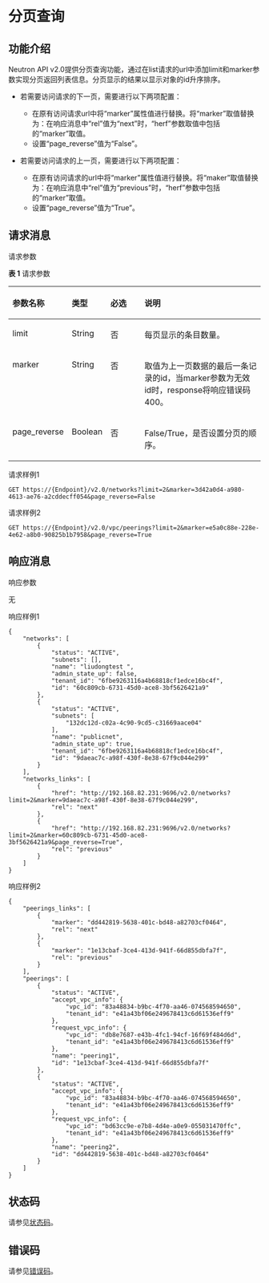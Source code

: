 # 分页查询<a name="ZH-CN_TOPIC_0201534194"></a>

## 功能介绍<a name="section3385602995157"></a>

Neutron API v2.0提供分页查询功能，通过在list请求的url中添加limit和marker参数实现分页返回列表信息。分页显示的结果以显示对象的id升序排序。

-   若需要访问请求的下一页，需要进行以下两项配置：
    -   在原有访问请求url中将“marker”属性值进行替换。将“marker”取值替换为：在响应消息中“rel”值为“next”时，“herf”参数取值中包括的“marker”取值。
    -   设置“page\_reverse”值为“False”。

-   若需要访问请求的上一页，需要进行以下两项配置：
    -   在原有访问请求的url中将“marker”属性值进行替换。将“maker”取值替换为：在响应消息中“rel”值为“previous”时，“herf”参数中包括的“marker”取值。
    -   设置“page\_reverse”值为“True”。


## 请求消息<a name="section483652795144"></a>

请求参数

**表 1**  请求参数

<a name="table5621437795144"></a>
<table><thead align="left"><tr id="row2739272895144"><th class="cellrowborder" valign="top" width="16.971697169716972%" id="mcps1.2.5.1.1"><p id="p421851895144"><a name="p421851895144"></a><a name="p421851895144"></a>参数名称</p>
</th>
<th class="cellrowborder" valign="top" width="12.781278127812781%" id="mcps1.2.5.1.2"><p id="p615565295144"><a name="p615565295144"></a><a name="p615565295144"></a>类型</p>
</th>
<th class="cellrowborder" valign="top" width="15.491549154915493%" id="mcps1.2.5.1.3"><p id="p2884577095144"><a name="p2884577095144"></a><a name="p2884577095144"></a>必选</p>
</th>
<th class="cellrowborder" valign="top" width="54.75547554755475%" id="mcps1.2.5.1.4"><p id="p5480603395144"><a name="p5480603395144"></a><a name="p5480603395144"></a>说明</p>
</th>
</tr>
</thead>
<tbody><tr id="row1010368095144"><td class="cellrowborder" valign="top" width="16.971697169716972%" headers="mcps1.2.5.1.1 "><p id="p1309177695144"><a name="p1309177695144"></a><a name="p1309177695144"></a>limit</p>
</td>
<td class="cellrowborder" valign="top" width="12.781278127812781%" headers="mcps1.2.5.1.2 "><p id="p5380095395144"><a name="p5380095395144"></a><a name="p5380095395144"></a>String</p>
</td>
<td class="cellrowborder" valign="top" width="15.491549154915493%" headers="mcps1.2.5.1.3 "><p id="p6290990695144"><a name="p6290990695144"></a><a name="p6290990695144"></a>否</p>
</td>
<td class="cellrowborder" valign="top" width="54.75547554755475%" headers="mcps1.2.5.1.4 "><p id="p6253758795144"><a name="p6253758795144"></a><a name="p6253758795144"></a>每页显示的条目数量。</p>
</td>
</tr>
<tr id="row2596737495144"><td class="cellrowborder" valign="top" width="16.971697169716972%" headers="mcps1.2.5.1.1 "><p id="p2298257595144"><a name="p2298257595144"></a><a name="p2298257595144"></a>marker</p>
</td>
<td class="cellrowborder" valign="top" width="12.781278127812781%" headers="mcps1.2.5.1.2 "><p id="p4964932595144"><a name="p4964932595144"></a><a name="p4964932595144"></a>String</p>
</td>
<td class="cellrowborder" valign="top" width="15.491549154915493%" headers="mcps1.2.5.1.3 "><p id="p6217239995144"><a name="p6217239995144"></a><a name="p6217239995144"></a>否</p>
</td>
<td class="cellrowborder" valign="top" width="54.75547554755475%" headers="mcps1.2.5.1.4 "><p id="p279958295144"><a name="p279958295144"></a><a name="p279958295144"></a>取值为上一页数据的最后一条记录的id，当marker参数为无效id时，response将响应错误码400。</p>
</td>
</tr>
<tr id="row2519624195144"><td class="cellrowborder" valign="top" width="16.971697169716972%" headers="mcps1.2.5.1.1 "><p id="p2762967895144"><a name="p2762967895144"></a><a name="p2762967895144"></a>page_reverse</p>
</td>
<td class="cellrowborder" valign="top" width="12.781278127812781%" headers="mcps1.2.5.1.2 "><p id="p2341143595144"><a name="p2341143595144"></a><a name="p2341143595144"></a>Boolean</p>
</td>
<td class="cellrowborder" valign="top" width="15.491549154915493%" headers="mcps1.2.5.1.3 "><p id="p1727806495144"><a name="p1727806495144"></a><a name="p1727806495144"></a>否</p>
</td>
<td class="cellrowborder" valign="top" width="54.75547554755475%" headers="mcps1.2.5.1.4 "><p id="p5734595895144"><a name="p5734595895144"></a><a name="p5734595895144"></a>False/True，是否设置分页的顺序。</p>
</td>
</tr>
</tbody>
</table>

请求样例1

```
GET https://{Endpoint}/v2.0/networks?limit=2&marker=3d42a0d4-a980-4613-ae76-a2cddecff054&page_reverse=False
```

请求样例2

```
GET https://{Endpoint}/v2.0/vpc/peerings?limit=2&marker=e5a0c88e-228e-4e62-a8b0-90825b1b7958&page_reverse=True
```

## 响应消息<a name="section3454265995144"></a>

响应参数

无

响应样例1

```
{
    "networks": [
        {
            "status": "ACTIVE",
            "subnets": [],
            "name": "liudongtest ",
            "admin_state_up": false,
            "tenant_id": "6fbe9263116a4b68818cf1edce16bc4f",
            "id": "60c809cb-6731-45d0-ace8-3bf5626421a9"
        },
        {
            "status": "ACTIVE",
            "subnets": [
                "132dc12d-c02a-4c90-9cd5-c31669aace04"
            ],
            "name": "publicnet",
            "admin_state_up": true,
            "tenant_id": "6fbe9263116a4b68818cf1edce16bc4f",
            "id": "9daeac7c-a98f-430f-8e38-67f9c044e299"
        }
    ],
    "networks_links": [
        {
            "href": "http://192.168.82.231:9696/v2.0/networks?limit=2&marker=9daeac7c-a98f-430f-8e38-67f9c044e299",
            "rel": "next"
        },
        {
            "href": "http://192.168.82.231:9696/v2.0/networks?limit=2&marker=60c809cb-6731-45d0-ace8-3bf5626421a9&page_reverse=True",
            "rel": "previous"
        }
    ]
}
```

响应样例2

```
{
    "peerings_links": [
        {
            "marker": "dd442819-5638-401c-bd48-a82703cf0464",
            "rel": "next"
        },
        {
            "marker": "1e13cbaf-3ce4-413d-941f-66d855dbfa7f",
            "rel": "previous"
        }
    ],
    "peerings": [
        {
            "status": "ACTIVE",
            "accept_vpc_info": {
                "vpc_id": "83a48834-b9bc-4f70-aa46-074568594650",
                "tenant_id": "e41a43bf06e249678413c6d61536eff9"
            },
            "request_vpc_info": {
                "vpc_id": "db8e7687-e43b-4fc1-94cf-16f69f484d6d",
                "tenant_id": "e41a43bf06e249678413c6d61536eff9"
            },
            "name": "peering1",
            "id": "1e13cbaf-3ce4-413d-941f-66d855dbfa7f"
        },
        {
            "status": "ACTIVE",
            "accept_vpc_info": {
                "vpc_id": "83a48834-b9bc-4f70-aa46-074568594650",
                "tenant_id": "e41a43bf06e249678413c6d61536eff9"
            },
            "request_vpc_info": {
                "vpc_id": "bd63cc9e-e7b8-4d4e-a0e9-055031470ffc",
                "tenant_id": "e41a43bf06e249678413c6d61536eff9"
            },
            "name": "peering2",
            "id": "dd442819-5638-401c-bd48-a82703cf0464"
        }
    ]
}
```

## 状态码<a name="section31981619"></a>

请参见[状态码](状态码.md)。

## 错误码<a name="section85821649202813"></a>

请参见[错误码](错误码.md)。

